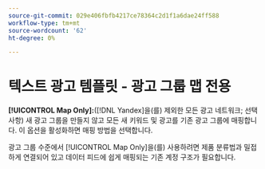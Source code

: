 ```yaml
---
source-git-commit: 029e406fbfb4217ce78364c2d1f1a6dae24ff588
workflow-type: tm+mt
source-wordcount: '62'
ht-degree: 0%

---
```

# 텍스트 광고 템플릿 - 광고 그룹 맵 전용

**[!UICONTROL Map Only]:**([!DNL Yandex]을(를) 제외한 모든 광고 네트워크; 선택 사항) 새 광고 그룹을 만들지 않고 모든 새 키워드 및 광고를 기존 광고 그룹에 매핑합니다. 이 옵션을 활성화하면 매핑 방법을 선택합니다.

광고 그룹 수준에서 [!UICONTROL Map Only]을(를) 사용하려면 제품 분류법과 밀접하게 연결되어 있고 데이터 피드에 쉽게 매핑되는 기존 계정 구조가 필요합니다.
